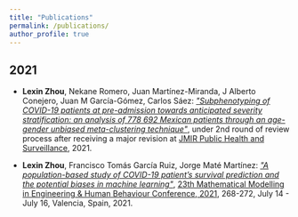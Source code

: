 ```yaml
---
title: "Publications"
permalink: /publications/
author_profile: true
---
```


2021
----

* **Lexin Zhou**, Nekane Romero, Juan Martínez-Miranda, J Alberto Conejero, Juan M García-Gómez, Carlos Sáez: [*"Subphenotyping of COVID-19 patients at pre-admission towards anticipated severity stratification: an analysis of 778 692 Mexican patients through an age-gender unbiased meta-clustering technique"*](https://www.medrxiv.org/content/10.1101/2021.02.21.21252132v3.full),  under 2nd round of review process after receiving a major revision at [JMIR Public Health and Surveillance](https://publichealth.jmir.org/), 2021.

* **Lexin Zhou**, Francisco Tomás García Ruiz, Jorge Maté Martínez: [*"A population-based study of COVID-19 patient’s survival prediction and the potential biases in machine learning"*](https://jornadas.imm.upv.es/proceedings/Modelling2021.pdf), [23th Mathematical Modelling in Engineering & Human Behaviour Conference, 2021](https://www.imm.upv.es/jornadas/2021/home.html), 268-272, July 14 - July 16, Valencia, Spain, 2021.

